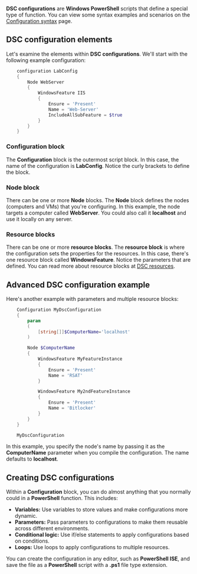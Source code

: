 **DSC configurations** are **Windows PowerShell** scripts that define a special type of function. You can view some syntax examples and scenarios on the [Configuration syntax](/powershell/scripting/dsc/configurations/configurations) page.

## DSC configuration elements

Let's examine the elements within **DSC configurations**. We'll start with the following example configuration:

```powershell
    configuration LabConfig
    {
        Node WebServer
        {
            WindowsFeature IIS
            {
                Ensure = 'Present'
                Name = 'Web-Server'
                IncludeAllSubFeature = $true
            }
        }
    }

```

### Configuration block

The **Configuration** block is the outermost script block. In this case, the name of the configuration is **LabConfig**. Notice the curly brackets to define the block.

### Node block

There can be one or more **Node** blocks. The **Node** block defines the nodes (computers and VMs) that you're configuring. In this example, the node targets a computer called **WebServer**. You could also call it **localhost** and use it locally on any server.

### Resource blocks

There can be one or more **resource blocks**. The **resource block** is where the configuration sets the properties for the resources. In this case, there's one resource block called **WindowsFeature**. Notice the parameters that are defined. You can read more about resource blocks at [DSC resources](/powershell/scripting/dsc/resources/resources).

## Advanced DSC configuration example

Here's another example with parameters and multiple resource blocks:

```powershell
    Configuration MyDscConfiguration
    {
        param
        (
            [string[]]$ComputerName='localhost'
        )

        Node $ComputerName
        {
            WindowsFeature MyFeatureInstance
            {
                Ensure = 'Present'
                Name = 'RSAT'
            }

            WindowsFeature My2ndFeatureInstance
            {
                Ensure = 'Present'
                Name = 'Bitlocker'
            }
        }
    }

    MyDscConfiguration

```

In this example, you specify the node's name by passing it as the **ComputerName** parameter when you compile the configuration. The name defaults to **localhost**.

## Creating DSC configurations

Within a **Configuration** block, you can do almost anything that you normally could in a **PowerShell** function. This includes:

- **Variables:** Use variables to store values and make configurations more dynamic.
- **Parameters:** Pass parameters to configurations to make them reusable across different environments.
- **Conditional logic:** Use if/else statements to apply configurations based on conditions.
- **Loops:** Use loops to apply configurations to multiple resources.

You can create the configuration in any editor, such as **PowerShell ISE**, and save the file as a **PowerShell** script with a **.ps1** file type extension.
